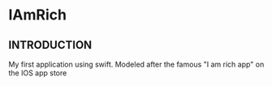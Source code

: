 # IAmRich
INTRODUCTION
------------

My first application using swift. Modeled after the famous "I am rich app" on the IOS app store 
